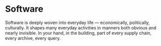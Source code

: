 # Software

Software is deeply woven into everyday life — economically, politically, culturally. It shapes many everyday activities in manners both obvious and nearly invisible. In your hand, in the building, part of every supply chain, every archive, every query.
